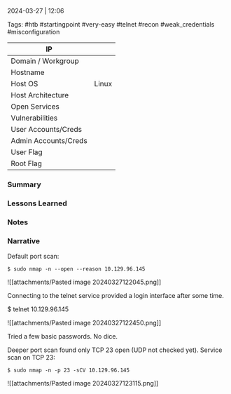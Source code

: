 2024-03-27 | 12:06

Tags: #htb #startingpoint #very-easy #telnet #recon #weak_credentials #misconfiguration



| IP                   |       |
| -------------------- | ----- |
| Domain / Workgroup   |       |
| Hostname             |       |
| Host OS              | Linux |
| Host Architecture    |       |
| Open Services        |       |
| Vulnerabilities      |       |
| User Accounts/Creds  |       |
| Admin Accounts/Creds |       |
| User Flag            |       |
| Root Flag            |       |

### Summary



### Lessons Learned



### Notes



### Narrative
Default port scan:

`$ sudo nmap -n --open --reason 10.129.96.145`

![[attachments/Pasted image 20240327122045.png]]

Connecting to the telnet service provided a login interface after some time.

$ telnet 10.129.96.145

![[attachments/Pasted image 20240327122450.png]]

Tried a few basic passwords. No dice.

Deeper port scan found only TCP 23 open (UDP not checked yet). Service scan on TCP 23:

`$ sudo nmap -n -p 23 -sCV 10.129.96.145`

![[attachments/Pasted image 20240327123115.png]]

